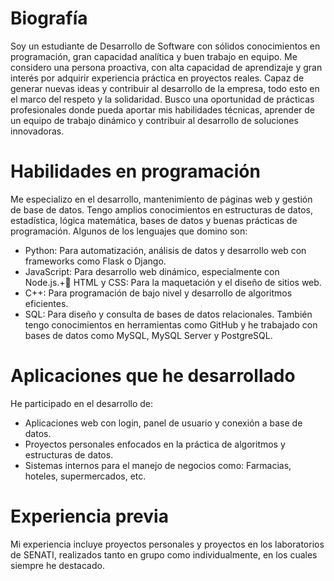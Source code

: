 # Biografía #
Soy un estudiante de Desarrollo de Software con sólidos conocimientos en programación, gran capacidad analítica y buen trabajo en equipo. Me considero una persona proactiva, con alta capacidad de aprendizaje y gran interés por adquirir experiencia práctica en proyectos reales. Capaz de generar nuevas ideas y contribuir al desarrollo de la empresa, todo esto en el marco del respeto y la solidaridad. Busco una oportunidad de prácticas profesionales donde pueda aportar mis habilidades técnicas, aprender de un equipo de trabajo dinámico y contribuir al desarrollo de soluciones innovadoras.
# Habilidades en programación #
Me especializo en el desarrollo, mantenimiento de páginas web y gestión de base de datos. Tengo amplios conocimientos en estructuras de datos, estadística, lógica matemática, bases de datos y buenas prácticas de programación. Algunos de los lenguajes que domino son:
+   Python: Para automatización, análisis de datos y desarrollo web con frameworks como Flask o Django.
+   JavaScript: Para desarrollo web dinámico, especialmente con Node.js.+  HTML y CSS: Para la maquetación y el diseño de sitios web.
+   C++: Para programación de bajo nivel y desarrollo de algoritmos eficientes.
+   SQL: Para diseño y consulta de bases de datos relacionales.
También tengo conocimientos en herramientas como GitHub y he trabajado con bases de datos como MySQL, MySQL Server y PostgreSQL.
# Aplicaciones que he desarrollado #
He participado en el desarrollo de:
+   Aplicaciones web con login, panel de usuario y conexión a base de datos.
+   Proyectos personales enfocados en la práctica de algoritmos y estructuras de datos.
+   Sistemas internos para el manejo de negocios como: Farmacias, hoteles, supermercados, etc.
# Experiencia previa #
Mi experiencia incluye proyectos personales y proyectos en los laboratorios de SENATI, realizados tanto en grupo como individualmente, en los cuales siempre he destacado.
